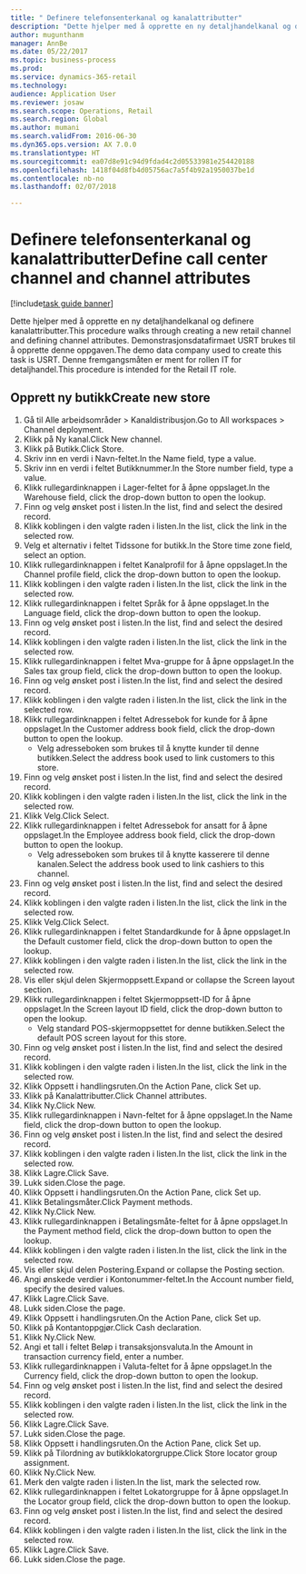 ```yaml
--- 
title: " Definere telefonsenterkanal og kanalattributter"
description: "Dette hjelper med å opprette en ny detaljhandelkanal og definere kanalattributter."
author: mugunthanm
manager: AnnBe
ms.date: 05/22/2017
ms.topic: business-process
ms.prod: 
ms.service: dynamics-365-retail
ms.technology: 
audience: Application User
ms.reviewer: josaw
ms.search.scope: Operations, Retail
ms.search.region: Global
ms.author: mumani
ms.search.validFrom: 2016-06-30
ms.dyn365.ops.version: AX 7.0.0
ms.translationtype: HT
ms.sourcegitcommit: ea07d8e91c94d9fdad4c2d05533981e254420188
ms.openlocfilehash: 1418f04d8fb4d05756ac7a5f4b92a1950037be1d
ms.contentlocale: nb-no
ms.lasthandoff: 02/07/2018

---
```

# <a name="define-call-center-channel-and-channel-attributes"></a><span data-ttu-id="dd0bc-103"> Definere telefonsenterkanal og kanalattributter</span><span class="sxs-lookup"><span data-stu-id="dd0bc-103">Define call center channel and channel attributes</span></span>

[!include[task guide banner](../includes/task-guide-banner.md)]

<span data-ttu-id="dd0bc-104">Dette hjelper med å opprette en ny detaljhandelkanal og definere kanalattributter.</span><span class="sxs-lookup"><span data-stu-id="dd0bc-104">This procedure walks through creating a new retail channel and defining channel attributes.</span></span> <span data-ttu-id="dd0bc-105">Demonstrasjonsdatafirmaet USRT brukes til å opprette denne oppgaven.</span><span class="sxs-lookup"><span data-stu-id="dd0bc-105">The demo data company used to create this task is USRT.</span></span> <span data-ttu-id="dd0bc-106">Denne fremgangsmåten er ment for rollen IT for detaljhandel.</span><span class="sxs-lookup"><span data-stu-id="dd0bc-106">This procedure is intended for the Retail IT role.</span></span>


## <a name="create-new-store"></a><span data-ttu-id="dd0bc-107">Opprett ny butikk</span><span class="sxs-lookup"><span data-stu-id="dd0bc-107">Create new store</span></span>
1. <span data-ttu-id="dd0bc-108">Gå til Alle arbeidsområder > Kanaldistribusjon.</span><span class="sxs-lookup"><span data-stu-id="dd0bc-108">Go to All workspaces > Channel deployment.</span></span>
2. <span data-ttu-id="dd0bc-109">Klikk på Ny kanal.</span><span class="sxs-lookup"><span data-stu-id="dd0bc-109">Click New channel.</span></span>
3. <span data-ttu-id="dd0bc-110">Klikk på Butikk.</span><span class="sxs-lookup"><span data-stu-id="dd0bc-110">Click Store.</span></span>
4. <span data-ttu-id="dd0bc-111">Skriv inn en verdi i Navn-feltet.</span><span class="sxs-lookup"><span data-stu-id="dd0bc-111">In the Name field, type a value.</span></span>
5. <span data-ttu-id="dd0bc-112">Skriv inn en verdi i feltet Butikknummer.</span><span class="sxs-lookup"><span data-stu-id="dd0bc-112">In the Store number field, type a value.</span></span>
6. <span data-ttu-id="dd0bc-113">Klikk rullegardinknappen i Lager-feltet for å åpne oppslaget.</span><span class="sxs-lookup"><span data-stu-id="dd0bc-113">In the Warehouse field, click the drop-down button to open the lookup.</span></span>
7. <span data-ttu-id="dd0bc-114">Finn og velg ønsket post i listen.</span><span class="sxs-lookup"><span data-stu-id="dd0bc-114">In the list, find and select the desired record.</span></span>
8. <span data-ttu-id="dd0bc-115">Klikk koblingen i den valgte raden i listen.</span><span class="sxs-lookup"><span data-stu-id="dd0bc-115">In the list, click the link in the selected row.</span></span>
9. <span data-ttu-id="dd0bc-116">Velg et alternativ i feltet Tidssone for butikk.</span><span class="sxs-lookup"><span data-stu-id="dd0bc-116">In the Store time zone field, select an option.</span></span>
10. <span data-ttu-id="dd0bc-117">Klikk rullegardinknappen i feltet Kanalprofil for å åpne oppslaget.</span><span class="sxs-lookup"><span data-stu-id="dd0bc-117">In the Channel profile field, click the drop-down button to open the lookup.</span></span>
11. <span data-ttu-id="dd0bc-118">Klikk koblingen i den valgte raden i listen.</span><span class="sxs-lookup"><span data-stu-id="dd0bc-118">In the list, click the link in the selected row.</span></span>
12. <span data-ttu-id="dd0bc-119">Klikk rullegardinknappen i feltet Språk for å åpne oppslaget.</span><span class="sxs-lookup"><span data-stu-id="dd0bc-119">In the Language field, click the drop-down button to open the lookup.</span></span>
13. <span data-ttu-id="dd0bc-120">Finn og velg ønsket post i listen.</span><span class="sxs-lookup"><span data-stu-id="dd0bc-120">In the list, find and select the desired record.</span></span>
14. <span data-ttu-id="dd0bc-121">Klikk koblingen i den valgte raden i listen.</span><span class="sxs-lookup"><span data-stu-id="dd0bc-121">In the list, click the link in the selected row.</span></span>
15. <span data-ttu-id="dd0bc-122">Klikk rullegardinknappen i feltet Mva-gruppe for å åpne oppslaget.</span><span class="sxs-lookup"><span data-stu-id="dd0bc-122">In the Sales tax group field, click the drop-down button to open the lookup.</span></span>
16. <span data-ttu-id="dd0bc-123">Finn og velg ønsket post i listen.</span><span class="sxs-lookup"><span data-stu-id="dd0bc-123">In the list, find and select the desired record.</span></span>
17. <span data-ttu-id="dd0bc-124">Klikk koblingen i den valgte raden i listen.</span><span class="sxs-lookup"><span data-stu-id="dd0bc-124">In the list, click the link in the selected row.</span></span>
18. <span data-ttu-id="dd0bc-125">Klikk rullegardinknappen i feltet Adressebok for kunde for å åpne oppslaget.</span><span class="sxs-lookup"><span data-stu-id="dd0bc-125">In the Customer address book field, click the drop-down button to open the lookup.</span></span>
    * <span data-ttu-id="dd0bc-126">Velg adresseboken som brukes til å knytte kunder til denne butikken.</span><span class="sxs-lookup"><span data-stu-id="dd0bc-126">Select the address book used to link customers to this store.</span></span>  
19. <span data-ttu-id="dd0bc-127">Finn og velg ønsket post i listen.</span><span class="sxs-lookup"><span data-stu-id="dd0bc-127">In the list, find and select the desired record.</span></span>
20. <span data-ttu-id="dd0bc-128">Klikk koblingen i den valgte raden i listen.</span><span class="sxs-lookup"><span data-stu-id="dd0bc-128">In the list, click the link in the selected row.</span></span>
21. <span data-ttu-id="dd0bc-129">Klikk Velg.</span><span class="sxs-lookup"><span data-stu-id="dd0bc-129">Click Select.</span></span>
22. <span data-ttu-id="dd0bc-130">Klikk rullegardinknappen i feltet Adressebok for ansatt for å åpne oppslaget.</span><span class="sxs-lookup"><span data-stu-id="dd0bc-130">In the Employee address book field, click the drop-down button to open the lookup.</span></span>
    * <span data-ttu-id="dd0bc-131">Velg adresseboken som brukes til å knytte kasserere til denne kanalen.</span><span class="sxs-lookup"><span data-stu-id="dd0bc-131">Select the address book used to link cashiers to this channel.</span></span>  
23. <span data-ttu-id="dd0bc-132">Finn og velg ønsket post i listen.</span><span class="sxs-lookup"><span data-stu-id="dd0bc-132">In the list, find and select the desired record.</span></span>
24. <span data-ttu-id="dd0bc-133">Klikk koblingen i den valgte raden i listen.</span><span class="sxs-lookup"><span data-stu-id="dd0bc-133">In the list, click the link in the selected row.</span></span>
25. <span data-ttu-id="dd0bc-134">Klikk Velg.</span><span class="sxs-lookup"><span data-stu-id="dd0bc-134">Click Select.</span></span>
26. <span data-ttu-id="dd0bc-135">Klikk rullegardinknappen i feltet Standardkunde for å åpne oppslaget.</span><span class="sxs-lookup"><span data-stu-id="dd0bc-135">In the Default customer field, click the drop-down button to open the lookup.</span></span>
27. <span data-ttu-id="dd0bc-136">Klikk koblingen i den valgte raden i listen.</span><span class="sxs-lookup"><span data-stu-id="dd0bc-136">In the list, click the link in the selected row.</span></span>
28. <span data-ttu-id="dd0bc-137">Vis eller skjul delen Skjermoppsett.</span><span class="sxs-lookup"><span data-stu-id="dd0bc-137">Expand or collapse the Screen layout section.</span></span>
29. <span data-ttu-id="dd0bc-138">Klikk rullegardinknappen i feltet Skjermoppsett-ID for å åpne oppslaget.</span><span class="sxs-lookup"><span data-stu-id="dd0bc-138">In the Screen layout ID field, click the drop-down button to open the lookup.</span></span>
    * <span data-ttu-id="dd0bc-139">Velg standard POS-skjermoppsettet for denne butikken.</span><span class="sxs-lookup"><span data-stu-id="dd0bc-139">Select the default POS screen layout for this store.</span></span>  
30. <span data-ttu-id="dd0bc-140">Finn og velg ønsket post i listen.</span><span class="sxs-lookup"><span data-stu-id="dd0bc-140">In the list, find and select the desired record.</span></span>
31. <span data-ttu-id="dd0bc-141">Klikk koblingen i den valgte raden i listen.</span><span class="sxs-lookup"><span data-stu-id="dd0bc-141">In the list, click the link in the selected row.</span></span>
32. <span data-ttu-id="dd0bc-142">Klikk Oppsett i handlingsruten.</span><span class="sxs-lookup"><span data-stu-id="dd0bc-142">On the Action Pane, click Set up.</span></span>
33. <span data-ttu-id="dd0bc-143">Klikk på Kanalattributter.</span><span class="sxs-lookup"><span data-stu-id="dd0bc-143">Click Channel attributes.</span></span>
34. <span data-ttu-id="dd0bc-144">Klikk Ny.</span><span class="sxs-lookup"><span data-stu-id="dd0bc-144">Click New.</span></span>
35. <span data-ttu-id="dd0bc-145">Klikk rullegardinknappen i Navn-feltet for å åpne oppslaget.</span><span class="sxs-lookup"><span data-stu-id="dd0bc-145">In the Name field, click the drop-down button to open the lookup.</span></span>
36. <span data-ttu-id="dd0bc-146">Finn og velg ønsket post i listen.</span><span class="sxs-lookup"><span data-stu-id="dd0bc-146">In the list, find and select the desired record.</span></span>
37. <span data-ttu-id="dd0bc-147">Klikk koblingen i den valgte raden i listen.</span><span class="sxs-lookup"><span data-stu-id="dd0bc-147">In the list, click the link in the selected row.</span></span>
38. <span data-ttu-id="dd0bc-148">Klikk Lagre.</span><span class="sxs-lookup"><span data-stu-id="dd0bc-148">Click Save.</span></span>
39. <span data-ttu-id="dd0bc-149">Lukk siden.</span><span class="sxs-lookup"><span data-stu-id="dd0bc-149">Close the page.</span></span>
40. <span data-ttu-id="dd0bc-150">Klikk Oppsett i handlingsruten.</span><span class="sxs-lookup"><span data-stu-id="dd0bc-150">On the Action Pane, click Set up.</span></span>
41. <span data-ttu-id="dd0bc-151">Klikk Betalingsmåter.</span><span class="sxs-lookup"><span data-stu-id="dd0bc-151">Click Payment methods.</span></span>
42. <span data-ttu-id="dd0bc-152">Klikk Ny.</span><span class="sxs-lookup"><span data-stu-id="dd0bc-152">Click New.</span></span>
43. <span data-ttu-id="dd0bc-153">Klikk rullegardinknappen i Betalingsmåte-feltet for å åpne oppslaget.</span><span class="sxs-lookup"><span data-stu-id="dd0bc-153">In the Payment method field, click the drop-down button to open the lookup.</span></span>
44. <span data-ttu-id="dd0bc-154">Klikk koblingen i den valgte raden i listen.</span><span class="sxs-lookup"><span data-stu-id="dd0bc-154">In the list, click the link in the selected row.</span></span>
45. <span data-ttu-id="dd0bc-155">Vis eller skjul delen Postering.</span><span class="sxs-lookup"><span data-stu-id="dd0bc-155">Expand or collapse the Posting section.</span></span>
46. <span data-ttu-id="dd0bc-156">Angi ønskede verdier i Kontonummer-feltet.</span><span class="sxs-lookup"><span data-stu-id="dd0bc-156">In the Account number field, specify the desired values.</span></span>
47. <span data-ttu-id="dd0bc-157">Klikk Lagre.</span><span class="sxs-lookup"><span data-stu-id="dd0bc-157">Click Save.</span></span>
48. <span data-ttu-id="dd0bc-158">Lukk siden.</span><span class="sxs-lookup"><span data-stu-id="dd0bc-158">Close the page.</span></span>
49. <span data-ttu-id="dd0bc-159">Klikk Oppsett i handlingsruten.</span><span class="sxs-lookup"><span data-stu-id="dd0bc-159">On the Action Pane, click Set up.</span></span>
50. <span data-ttu-id="dd0bc-160">Klikk på Kontantoppgjør.</span><span class="sxs-lookup"><span data-stu-id="dd0bc-160">Click Cash declaration.</span></span>
51. <span data-ttu-id="dd0bc-161">Klikk Ny.</span><span class="sxs-lookup"><span data-stu-id="dd0bc-161">Click New.</span></span>
52. <span data-ttu-id="dd0bc-162">Angi et tall i feltet Beløp i transaksjonsvaluta.</span><span class="sxs-lookup"><span data-stu-id="dd0bc-162">In the Amount in transaction currency field, enter a number.</span></span>
53. <span data-ttu-id="dd0bc-163">Klikk rullegardinknappen i Valuta-feltet for å åpne oppslaget.</span><span class="sxs-lookup"><span data-stu-id="dd0bc-163">In the Currency field, click the drop-down button to open the lookup.</span></span>
54. <span data-ttu-id="dd0bc-164">Finn og velg ønsket post i listen.</span><span class="sxs-lookup"><span data-stu-id="dd0bc-164">In the list, find and select the desired record.</span></span>
55. <span data-ttu-id="dd0bc-165">Klikk koblingen i den valgte raden i listen.</span><span class="sxs-lookup"><span data-stu-id="dd0bc-165">In the list, click the link in the selected row.</span></span>
56. <span data-ttu-id="dd0bc-166">Klikk Lagre.</span><span class="sxs-lookup"><span data-stu-id="dd0bc-166">Click Save.</span></span>
57. <span data-ttu-id="dd0bc-167">Lukk siden.</span><span class="sxs-lookup"><span data-stu-id="dd0bc-167">Close the page.</span></span>
58. <span data-ttu-id="dd0bc-168">Klikk Oppsett i handlingsruten.</span><span class="sxs-lookup"><span data-stu-id="dd0bc-168">On the Action Pane, click Set up.</span></span>
59. <span data-ttu-id="dd0bc-169">Klikk på Tilordning av butikklokatorgruppe.</span><span class="sxs-lookup"><span data-stu-id="dd0bc-169">Click Store locator group assignment.</span></span>
60. <span data-ttu-id="dd0bc-170">Klikk Ny.</span><span class="sxs-lookup"><span data-stu-id="dd0bc-170">Click New.</span></span>
61. <span data-ttu-id="dd0bc-171">Merk den valgte raden i listen.</span><span class="sxs-lookup"><span data-stu-id="dd0bc-171">In the list, mark the selected row.</span></span>
62. <span data-ttu-id="dd0bc-172">Klikk rullegardinknappen i feltet Lokatorgruppe for å åpne oppslaget.</span><span class="sxs-lookup"><span data-stu-id="dd0bc-172">In the Locator group field, click the drop-down button to open the lookup.</span></span>
63. <span data-ttu-id="dd0bc-173">Finn og velg ønsket post i listen.</span><span class="sxs-lookup"><span data-stu-id="dd0bc-173">In the list, find and select the desired record.</span></span>
64. <span data-ttu-id="dd0bc-174">Klikk koblingen i den valgte raden i listen.</span><span class="sxs-lookup"><span data-stu-id="dd0bc-174">In the list, click the link in the selected row.</span></span>
65. <span data-ttu-id="dd0bc-175">Klikk Lagre.</span><span class="sxs-lookup"><span data-stu-id="dd0bc-175">Click Save.</span></span>
66. <span data-ttu-id="dd0bc-176">Lukk siden.</span><span class="sxs-lookup"><span data-stu-id="dd0bc-176">Close the page.</span></span>


